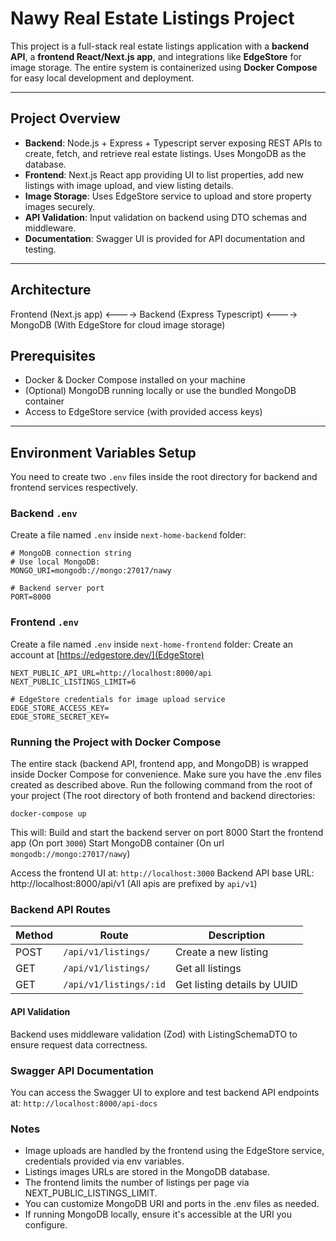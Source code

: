 # Nawy Real Estate Listings Project

This project is a full-stack real estate listings application with a **backend API**, a **frontend React/Next.js app**, and integrations like **EdgeStore** for image storage. The entire system is containerized using **Docker Compose** for easy local development and deployment.

---

## Project Overview

- **Backend**: Node.js + Express + Typescript server exposing REST APIs to create, fetch, and retrieve real estate listings. Uses MongoDB as the database.
- **Frontend**: Next.js React app providing UI to list properties, add new listings with image upload, and view listing details.
- **Image Storage**: Uses EdgeStore service to upload and store property images securely.
- **API Validation**: Input validation on backend using DTO schemas and middleware.
- **Documentation**: Swagger UI is provided for API documentation and testing.

---

## Architecture

Frontend (Next.js app) <----> Backend (Express Typescript) <----> MongoDB
(With EdgeStore for cloud image storage)
## Prerequisites

- Docker & Docker Compose installed on your machine
- (Optional) MongoDB running locally or use the bundled MongoDB container
- Access to EdgeStore service (with provided access keys)

---

## Environment Variables Setup

You need to create two `.env` files inside the root directory for backend and frontend services respectively.

### Backend `.env`

Create a file named `.env` inside `next-home-backend` folder:

```env
# MongoDB connection string
# Use local MongoDB:
MONGO_URI=mongodb://mongo:27017/nawy

# Backend server port
PORT=8000
```

### Frontend `.env`

Create a file named `.env` inside `next-home-frontend` folder:
Create an account at [https://edgestore.dev/](EdgeStore)
```env
NEXT_PUBLIC_API_URL=http://localhost:8000/api
NEXT_PUBLIC_LISTINGS_LIMIT=6

# EdgeStore credentials for image upload service
EDGE_STORE_ACCESS_KEY=
EDGE_STORE_SECRET_KEY=
```

### Running the Project with Docker Compose
The entire stack (backend API, frontend app, and MongoDB) is wrapped inside Docker Compose for convenience.
Make sure you have the .env files created as described above.
Run the following command from the root of your project (The root directory of both frontend and backend directories:

```
docker-compose up 
```
This will:
Build and start the backend server on port 8000
Start the frontend app (On port `3000`)
Start MongoDB container (On url `mongodb://mongo:27017/nawy`) 

Access the frontend UI at: `http://localhost:3000`
Backend API base URL: http://localhost:8000/api/v1 (All apis are prefixed by `api/v1`)


### Backend API Routes

| Method | Route               | Description                     |
|--------|---------------------|---------------------------------|
| POST   | `/api/v1/listings/`    | Create a new listing            |
| GET    | `/api/v1/listings/`    | Get all listings               |
| GET    | `/api/v1/listings/:id` | Get listing details by UUID      |

#### API Validation
Backend uses middleware validation (Zod) with ListingSchemaDTO to ensure request data correctness.

### Swagger API Documentation
You can access the Swagger UI to explore and test backend API endpoints at:
`http://localhost:8000/api-docs`

### Notes
- Image uploads are handled by the frontend using the EdgeStore service, credentials provided via env variables.
- Listings images URLs are stored in the MongoDB database.
- The frontend limits the number of listings per page via NEXT_PUBLIC_LISTINGS_LIMIT.
- You can customize MongoDB URI and ports in the .env files as needed.
- If running MongoDB locally, ensure it's accessible at the URI you configure.
